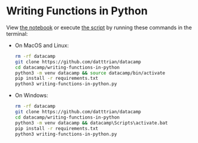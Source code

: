 # Writing Functions in Python

View [the notebook](writing-functions-in-python.ipynb) or execute [the script](writing-functions-in-python.py) by running these commands in the terminal:

- On MacOS and Linux:

    ``` bash
    rm -rf datacamp
    git clone https://github.com/datttrian/datacamp
    cd datacamp/writing-functions-in-python
    python3 -m venv datacamp && source datacamp/bin/activate
    pip install -r requirements.txt
    python3 writing-functions-in-python.py
    ```

- On Windows:

    ``` bash
    rm -rf datacamp
    git clone https://github.com/datttrian/datacamp
    cd datacamp/writing-functions-in-python
    python3 -m venv datacamp && datacamp\Scripts\activate.bat
    pip install -r requirements.txt
    python3 writing-functions-in-python.py
    ```
